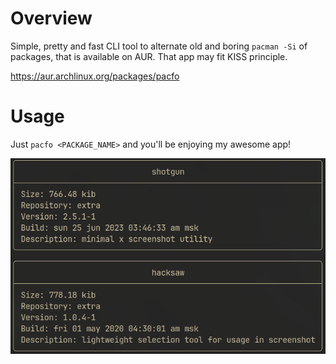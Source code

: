 # Overview

Simple, pretty and fast CLI tool to alternate old and boring `pacman -Si` of packages, that is available on AUR.
That app may fit KISS principle.

https://aur.archlinux.org/packages/pacfo

# Usage

Just `pacfo <PACKAGE_NAME>` and you'll be enjoying my awesome app!

![overview](/screenshots/overview.png/?raw=true)
